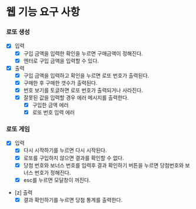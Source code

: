 # 웹 기능 요구 사항

### 로또 생성

- [x] 입력
  - [x] 구입 금액을 입력한 확인을 누르면 구매금액이 정해진다.
  - [x] 엔터로 구입 금액을 입력할 수 있다.
- [x] 출력
  - [x] 구입 금액을 입력하고 확인을 누르면 로또 번호가 출력된다.
  - [x] 구매한 후 구매한 갯수가 출력된다.
  - [x] 번호 보기를 토글하면 로또 번호가 출력되거나 사라진다.
  - [x] 잘못된 값을 입력할 경우 에러 메시지를 출력한다.
    - [x] 구입한 금액 에러
    - [x] 로또 번호 입력 에러

### 로또 게임

- [x] 입력
  - [x] 다시 시작하기를 누르면 다시 시작된다.
  - [x] 로또를 구입하지 않으면 결과를 확인할 수 없다.
  - [x] 당첨 번호와 보너스 번호를 입력후 결과 확인하기 버튼을 누르면 당첨번호와 보너스 번호가 정해진다.
  - [x] esc를 누르면 모달창이 꺼진다.
- [z] 출력
  - [x] 결과 확인하기를 누르면 당첨 통계를 출력한다.
